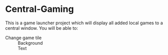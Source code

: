 # Central-Gaming
<p> This is a game launcher project which will display all added local games to a central window. You will be able to: </br> 
<dl>
  <dt> Change game tile </dt>
    <dd> Background
    <dd> Text </dd>
 </dl>
</p> 
